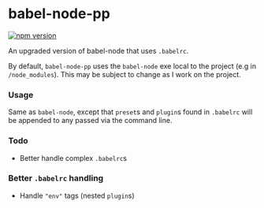 # babel-node-pp
[![npm version](https://badge.fury.io/js/babel-node-pp.svg)](https://badge.fury.io/js/babel-node-pp)

An upgraded version of babel-node that uses `.babelrc`.

By default, `babel-node-pp` uses the `babel-node` exe local to the project (e.g in `/node_modules`). This may be subject to change as I work on the project.

### Usage

Same as `babel-node`, except that `preset`s and `plugin`s found in `.babelrc` will be appended to any passed via the command line.

### Todo
* Better handle complex `.babelrc`s

### Better `.babelrc` handling
* Handle `"env"` tags (nested `plugin`s)
